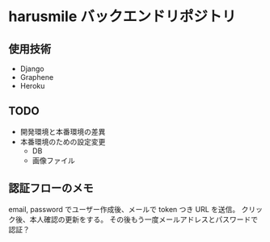 # harusmile バックエンドリポジトリ

## 使用技術

- Django
- Graphene
- Heroku

## TODO

- 開発環境と本番環境の差異
- 本番環境のための設定変更
  - DB
  - 画像ファイル

## 認証フローのメモ

email, password でユーザー作成後、メールで token つき URL を送信。
クリック後、本人確認の更新をする。
その後もう一度メールアドレスとパスワードで認証？
